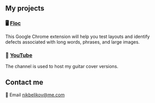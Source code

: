 ## My projects

### 🖥 [Floc](https://chrome.google.com/webstore/detail/floc/gjkiifeaanbafelffgfpdkhbcekmlcad?utm_source=chrome-ntp-icon)

This Google Chrome extension will help you test layouts and identify defects associated with long words, phrases, and large images.

### 🎥 [YouTube](https://www.youtube.com/@nikbelikov)

The channel is used to host my guitar cover versions.

## Contact me

📩 Email [nikbelikov@me.com](mailto:nikbelikov@me.com)

